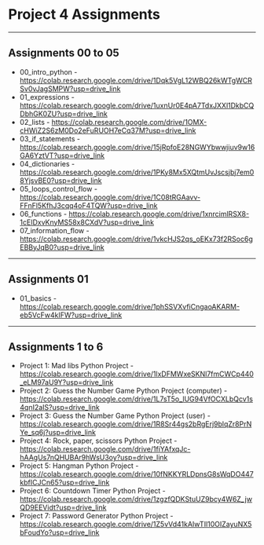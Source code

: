 # Project 4 Assignments

***
## Assignments 00 to 05
- 00_intro_python - https://colab.research.google.com/drive/1Dqk5VgL12WBQ26kWTgWCRSv0vJagSMPW?usp=drive_link
- 01_expressions - https://colab.research.google.com/drive/1uxnUr0E4pA7TdxJXXl1DkbCQDbhGK0ZU?usp=drive_link
- 02_lists - https://colab.research.google.com/drive/1OMX-cHWiZ2S6zM0Do2eFuRUOH7eCq37M?usp=drive_link
- 03_if_statements - https://colab.research.google.com/drive/15jRpfoE28NGWYbwwjiuv9w16GA6YztVT?usp=drive_link
- 04_dictionaries - https://colab.research.google.com/drive/1PKy8Mx5XQtmUvJscsjbj7em08YjsvBE0?usp=drive_link
- 05_loops_control_flow - https://colab.research.google.com/drive/1C08tRGAavv-FFnFl5KfhJ3cqq4oF4TQW?usp=drive_link
- 06_functions - https://colab.research.google.com/drive/1xnrcimlRSX8-1cEIDxvKnyMS58x8CXdV?usp=drive_link
- 07_information_flow - https://colab.research.google.com/drive/1vkcHJS2qs_oEKx73f2RSoc6gEBByJqB0?usp=drive_link

***
## Assignments 01

- 01_basics  - https://colab.research.google.com/drive/1phSSVXvfiCngaoAKARM-eb5VcFw4kIFW?usp=drive_link

***

## Assignments 1 to 6
- Project 1: Mad libs Python Project - https://colab.research.google.com/drive/1lxDFMWxeSKNl7fmCWCp440_eLM97aU9Y?usp=drive_link
- Project 2: Guess the Number Game Python Project (computer) - https://colab.research.google.com/drive/1L7sT5o_lUG94VfOCXLbQcv1s4qnI2aIS?usp=drive_link
- Project 3: Guess the Number Game Python Project (user) -  https://colab.research.google.com/drive/1R8Sr44gs2bRgErj9blqZr8PrNYe_sq6j?usp=drive_link
- Project 4: Rock, paper, scissors Python Project -  https://colab.research.google.com/drive/1fiYAfxqJc-hAAgUs7nQHUBAr9hWsU3oy?usp=drive_link
- Project 5: Hangman Python Project - https://colab.research.google.com/drive/10fNKKYRLDpnsG8sWqDO447kbfICJCn65?usp=drive_link
- Project 6: Countdown Timer Python Project - https://colab.research.google.com/drive/1zgzfQDKStuUZ9bcy4W6Z_jwQD9EEVidt?usp=drive_link
- Project 7: Password Generator Python Project - https://colab.research.google.com/drive/1Z5vVd41kAIwTIl10OIZayuNX5bFoudYo?usp=drive_link
   






